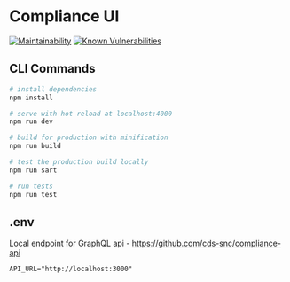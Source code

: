 # Compliance UI
[![Maintainability](https://api.codeclimate.com/v1/badges/02c2a225aa1731f20905/maintainability)](https://codeclimate.com/github/cds-snc/compliance-ui/maintainability)
[![Known Vulnerabilities](https://snyk.io/test/github/cds-snc/compliance-ui/badge.svg)](https://snyk.io/test/github/cds-snc/compliance-ui)

## CLI Commands

``` bash
# install dependencies
npm install

# serve with hot reload at localhost:4000
npm run dev

# build for production with minification
npm run build

# test the production build locally
npm run sart

# run tests
npm run test

```

## .env

Local endpoint for GraphQL api - https://github.com/cds-snc/compliance-api

```
API_URL="http://localhost:3000"
```
